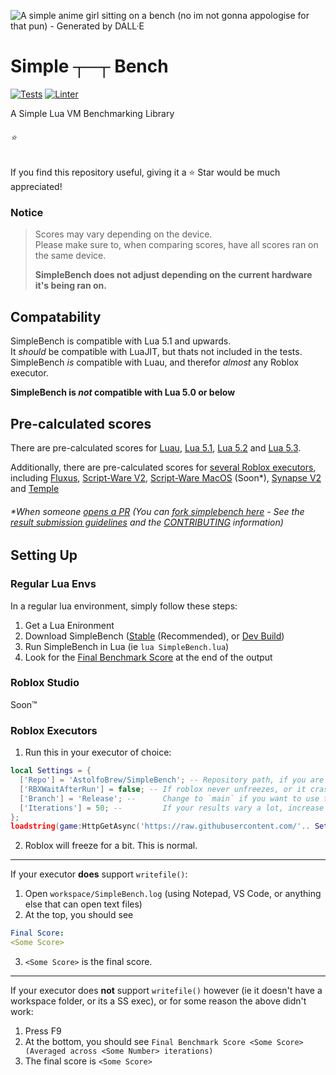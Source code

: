 ![A simple anime girl sitting on a bench (no im not gonna appologise for that pun) - Generated by DALL·E](https://user-images.githubusercontent.com/90570076/184952036-f31acb09-b07b-4f9d-a4ab-7386d72d8b6e.png "A simple anime girl sitting on a bench (no im not gonna appologise for that pun) - Generated by DALL·E")

# Simple ┬─┬ Bench

[![Tests](https://github.com/AstolfoBrew/SimpleBench/actions/workflows/tests.yml/badge.svg)](https://github.com/AstolfoBrew/SimpleBench/actions/workflows/tests.yml) [![Linter](https://github.com/AstolfoBrew/SimpleBench/actions/workflows/lint.yml/badge.svg)](https://github.com/AstolfoBrew/SimpleBench/actions/workflows/lint.yml)

A Simple Lua VM Benchmarking Library

###### ⭐
If you find this repository useful, giving it a ⭐ Star would be much appreciated!

### Notice

> Scores may vary depending on the device.<br/>
> Please make sure to, when comparing scores, have all scores ran on the same device.
>
> **SimpleBench does not adjust depending on the current hardware it's being ran on.**

## Compatability

SimpleBench is compatible with Lua 5.1 and upwards.<br/>
It _should_ be compatible with LuaJIT, but thats not included in the tests.<br/>
SimpleBench _is_ compatible with Luau, and therefor _almost_ any Roblox executor.

**SimpleBench is _not_ compatible with Lua 5.0 or below**

## Pre-calculated scores

There are pre-calculated scores for [Luau](out/lua-luau.log), [Lua 5.1](out/lua-5.1.log), [Lua 5.2](out/lua-5.2.log) and [Lua 5.3](out/lua-5.3.log).

Additionally, there are pre-calculated scores for [several Roblox executors](https://github.com/AstolfoBrew/SimpleBench/tree/main/out/Roblox), including [Fluxus](https://github.com/AstolfoBrew/SimpleBench/tree/main/out/Roblox/Fluxus), [Script-Ware V2](https://github.com/AstolfoBrew/SimpleBench/tree/main/out/Roblox/Script-Ware%20v2), [Script-Ware MacOS](https://github.com/AstolfoBrew/SimpleBench/tree/main/out/Roblox/Script-Ware%20MacOS) (Soon\*), [Synapse V2](https://github.com/AstolfoBrew/SimpleBench/tree/main/out/Roblox/Synapse%20v2) and [Temple](https://github.com/AstolfoBrew/SimpleBench/tree/main/out/Roblox/Temple)

###### \*When someone [opens a PR](https://github.com/AstolfoBrew/SimpleBench/pulls) (You can [fork simplebench here](https://github.com/AstolfoBrew/SimpleBench/fork) - See the [result submission guidelines](https://github.com/AstolfoBrew/SimpleBench/tree/main/out/Roblox#per-executor) and the [CONTRIBUTING](CONTRIBUTING.md) information)

## Setting Up

### Regular Lua Envs

In a regular lua environment, simply follow these steps:

1. Get a Lua Enironment
2. Download SimpleBench ([Stable](https://github.com/AstolfoBrew/SimpleBench/releases/latest/download/SimpleBench.lua) (Recommended), or [Dev Build](https://github.com/AstolfoBrew/SimpleBench/blob/main/SimpleBench.lua))
3. Run SimpleBench in Lua (ie `lua SimpleBench.lua`)
4. Look for the [Final Benchmark Score](https://github.com/AstolfoBrew/SimpleBench/blob/75f4e659bd86e26bfa5a32d3bbc1de5793161442/out/lua-5.3.log#L999) at the end of the output

### Roblox Studio

Soon:tm:

### Roblox Executors

1. Run this in your executor of choice:

```lua
local Settings = {
  ['Repo'] = 'AstolfoBrew/SimpleBench'; -- Repository path, if you are forking this then you should change it to your Repo.
  ['RBXWaitAfterRun'] = false; -- If roblox never unfreezes, or it crashes, change false here to true.
  ['Branch'] = 'Release'; --      Change to `main` if you want to use the latest development version. Please note that it's score may be different between commits.
  ['Iterations'] = 50; --         If your results vary a lot, increase this. If, with RBXWaitAfterRun, it takes way too long, you can lower this number, however this will make the result less accurate.
};
loadstring(game:HttpGetAsync('https://raw.githubusercontent.com/'.. Settings.Repo ..'/main/RBXExecutorLoader.lua'), 'RBXExecutorLoader.lua')(Settings, Settings.Repo);
```

2. Roblox will freeze for a bit. This is normal.

---

If your executor **does** support `writefile()`:

1. Open `workspace/SimpleBench.log` (using Notepad, VS Code, or anything else that can open text files)
2. At the top, you should see

```yml
Final Score:
<Some Score>
```

3. `<Some Score>` is the final score.

---

If your executor does **not** support `writefile()` however (ie it doesn't have a workspace folder, or its a SS exec), or for some reason the above didn't work:

1. Press F9
2. At the bottom, you should see `Final Benchmark Score <Some Score> (Averaged across <Some Number> iterations)`
3. The final score is `<Some Score>`
